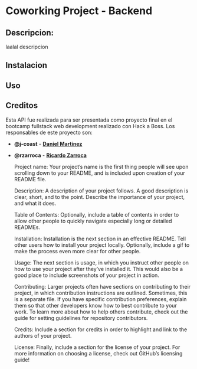 # Coworking Project - Backend

## Descripcion:

laalal descripcion

## Instalacion

## Uso

## Creditos

Esta API fue realizada para ser presentada como proyecto final en el bootcamp fullstack web development realizado con Hack a Boss.
Los responsables de este proyecto son:

-   **@j-coast** - [**Daniel Martinez**](www.linkedin.com/in/danielmartinezgonzalez-developer)

-   **@rzarroca** - [**Ricardo Zarroca**](www.linkedin.com/in/rzarroca)

    Project name: Your project’s name is the first thing people will see upon scrolling down to your README, and is included upon creation of your README file.

    Description: A description of your project follows. A good description is clear, short, and to the point. Describe the importance of your project, and what it does.

    Table of Contents: Optionally, include a table of contents in order to allow other people to quickly navigate especially long or detailed READMEs.

    Installation: Installation is the next section in an effective README. Tell other users how to install your project locally. Optionally, include a gif to make the process even more clear for other people.

    Usage: The next section is usage, in which you instruct other people on how to use your project after they’ve installed it. This would also be a good place to include screenshots of your project in action.

    Contributing: Larger projects often have sections on contributing to their project, in which contribution instructions are outlined. Sometimes, this is a separate file. If you have specific contribution preferences, explain them so that other developers know how to best contribute to your work. To learn more about how to help others contribute, check out the guide for setting guidelines for repository contributors.

    Credits: Include a section for credits in order to highlight and link to the authors of your project.

    License: Finally, include a section for the license of your project. For more information on choosing a license, check out GitHub’s licensing guide!
